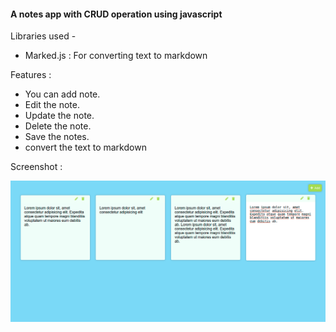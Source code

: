 #### A notes app with CRUD operation using javascript

Libraries used -
- Marked.js : For converting text to markdown
 
Features : 
- You can add note.
- Edit the note.
- Update the note.
- Delete the note.
- Save the notes.
- convert the text to markdown

Screenshot : 

![](./note.png)

